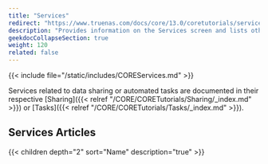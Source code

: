 ```yaml
---
title: "Services"
redirect: "https://www.truenas.com/docs/core/13.0/coretutorials/services/"
description: "Provides information on the Services screen and lists other service tutorial articles."
geekdocCollapseSection: true
weight: 120
related: false
---
```



{{< include file="/static/includes/COREServices.md" >}}

Services related to data sharing or automated tasks are documented in their respective [Sharing]({{< relref "/CORE/CORETutorials/Sharing/_index.md" >}}) or [Tasks]({{< relref "/CORE/CORETutorials/Tasks/_index.md" >}}).  

<div class="noprint">

## Services Articles

{{< children depth="2" sort="Name" description="true" >}}

</div>
